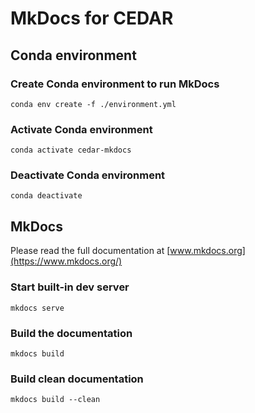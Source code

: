 # MkDocs for CEDAR

## Conda environment 
### Create Conda environment to run MkDocs
    conda env create -f ./environment.yml

### Activate Conda environment
    conda activate cedar-mkdocs

### Deactivate Conda environment
    conda deactivate

## MkDocs
Please read the full documentation at [www.mkdocs.org](https://www.mkdocs.org/)

### Start built-in dev server
    mkdocs serve

### Build the documentation
    mkdocs build

### Build clean documentation
    mkdocs build --clean
